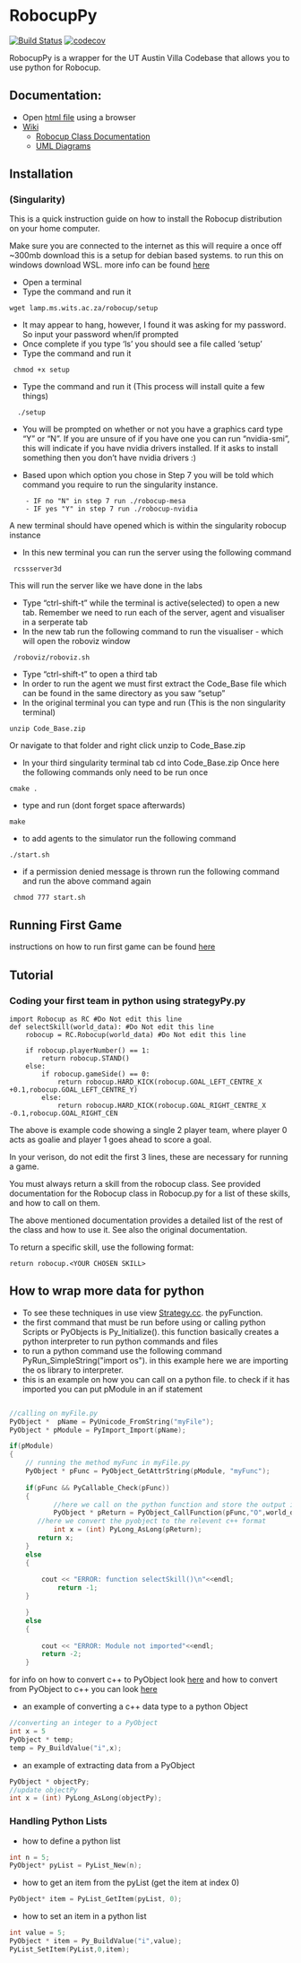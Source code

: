 # RobocupPy
[![Build Status](https://travis-ci.org/SD-Group-17/RobocupPy.svg?branch=core_test)](https://travis-ci.org/SD-Group-17/RobocupPy) [![codecov](https://codecov.io/gh/SD-Group-17/RobocupPy/branch/core_test/graph/badge.svg)](https://codecov.io/gh/SD-Group-17/RobocupPy)

RobocupPy is a wrapper for the UT Austin Villa Codebase that allows you to use python for Robocup.

## Documentation:
* Open [html file](https://github.com/SD-Group-17/RobocupPy/tree/core_test/Documentation/html) using a browser
* [Wiki](https://github.com/SD-Group-17/RobocupPy/wiki)
  * [Robocup Class Documentation](https://github.com/SD-Group-17/RobocupPy/wiki/Robocup-Class-Documentation)
  * [UML Diagrams](https://github.com/SD-Group-17/RobocupPy/wiki/UML)

## Installation
### (Singularity)
This is a quick instruction guide on how to install the Robocup distribution on your home computer.

Make sure you are connected to the internet as this will require a once off ~300mb download
this is a setup for debian based systems. to run this on windows download WSL. more info can be found [here](https://docs.microsoft.com/en-us/windows/wsl/install-win10)
* Open a terminal
* Type the command and run it
```
wget lamp.ms.wits.ac.za/robocup/setup
```
* It may appear to hang, however, I found it was asking for my password. So input your password when/if prompted
* Once complete if you type ‘ls’ you should see a file called ‘setup’
* Type the command and run it
```
 chmod +x setup
```
* Type the command and run it (This process will install quite a few things)
```
  ./setup
```
* You will be prompted on whether or not you have a graphics card type “Y” or “N”. If you are unsure of if you have one you can run “nvidia-smi”, this will indicate if you have nvidia drivers installed. If it asks to install something then you don’t have nvidia drivers :)

* Based upon which option you chose in Step 7 you will be told which command you require to run the singularity instance.

```
    - IF no "N" in step 7 run ./robocup-mesa
    - IF yes "Y" in step 7 run ./robocup-nvidia
```
A new terminal should have opened which is within the singularity robocup instance

* In this new terminal you can run the server using the following command
```
 rcssserver3d
```
This will run the server like we have done in the labs
* Type “ctrl-shift-t” while the terminal is active(selected) to open a new tab. Remember we need to run each of the server, agent and visualiser in a serperate tab
* In the new tab run the following command to run the visualiser - which will open the roboviz window
```
 /roboviz/roboviz.sh
```

* Type “ctrl-shift-t” to open a third tab
* In order to run the agent we must first extract the Code_Base file which can be found in the same directory as you saw “setup”
* In the original terminal you can type and run (This is the non singularity terminal)
```
unzip Code_Base.zip
```
Or navigate to that folder and right click unzip to Code_Base.zip
* In your third singularity terminal tab cd into Code_Base.zip
Once here the following commands only need to be run once

```
cmake .
```
* type and run (dont forget space afterwards)
```
make 
```
* to add agents to the simulator run the following command
```
./start.sh
```
* if a permission denied message is thrown run the following command and run the above command again
```
 chmod 777 start.sh
```

## Running First Game
instructions on how to run first game can be found [here](https://courses.ms.wits.ac.za/~branden/RoboCup/my-first-game.html)

## Tutorial
### Coding your first team in python using strategyPy.py

```
import Robocup as RC #Do Not edit this line
def selectSkill(world_data): #Do Not edit this line
    robocup = RC.Robocup(world_data) #Do Not edit this line

    if robocup.playerNumber() == 1:
        return robocup.STAND()
    else:
        if robocup.gameSide() == 0:
            return robocup.HARD_KICK(robocup.GOAL_LEFT_CENTRE_X +0.1,robocup.GOAL_LEFT_CENTRE_Y)
        else:
            return robocup.HARD_KICK(robocup.GOAL_RIGHT_CENTRE_X -0.1,robocup.GOAL_RIGHT_CEN
```
The above is example code showing a single 2 player team, where player 0 acts as goalie and player 1 goes ahead to score a goal.


In your verison, do not edit the first 3 lines, these are necessary for running a game.


You must always return a skill from the robocup class. See provided documentation for the Robocup class in Robocup.py for a list of these skills, and how to call on them. 

The above mentioned documentation provides a detailed list of the rest of the class and how to use it. See also the original documentation.

To return a specific skill, use the following format:

```
return robocup.<YOUR CHOSEN SKILL>

```


## How to wrap more data for python
* To see these techniques in use view [Strategy.cc](https://github.com/SD-Group-17/RobocupPy/blob/core_test/Code_Base/behaviors/strategy.cc). the pyFunction.
* the first command that must be run before using or calling python Scripts or PyObjects is Py_Initialize(). this function basically creates a python interpreter to run python commands and files
* to run a python command use the following command PyRun_SimpleString("import os"). in this example here we are importing the os library to interpreter.
* this is an example on how you can call on a python file. to check if it has imported you can put pModule in an if statement
```C++

//calling on myFile.py 
PyObject *  pName = PyUnicode_FromString("myFile");
PyObject * pModule = PyImport_Import(pName);

if(pModule)
{
	// running the method myFunc in myFile.py
	PyObject * pFunc = PyObject_GetAttrString(pModule, "myFunc"); 
       
	if(pFunc && PyCallable_Check(pFunc))
	{
           //here we call on the python function and store the output in a PyObject in this example we are sending in a list so we attach an O before world_data
           PyObject * pReturn = PyObject_CallFunction(pFunc,"O",world_data);
	   //here we convert the pyobject to the relevent c++ format
           int x = (int) PyLong_AsLong(pReturn);
	   return x;
	}
	else
	{
            
	    cout << "ERROR: function selectSkill()\n"<<endl;
            return -1;
	}

	}
	else
	{
        
		cout << "ERROR: Module not imported"<<endl;
        return -2;
	}
```
for info on how to convert c++ to PyObject look [here](https://docs.python.org/3/c-api/arg.html)
and how to convert from PyObject to c++ you can look [here](https://docs.python.org/3/c-api/long.html)

* an example of converting a c++ data type to a python Object
```C++
//converting an integer to a PyObject
int x = 5
PyObject * temp;
temp = Py_BuildValue("i",x);
```
* an example of extracting data from a PyObject 
```C++
PyObject * objectPy;
//update objectPy
int x = (int) PyLong_AsLong(objectPy);
```

### Handling Python Lists 
* how to define a python list
```C++
int n = 5;
PyObject* pyList = PyList_New(n);
```
* how to get an item from the pyList (get the item at index 0)
```C++
PyObject* item = PyList_GetItem(pyList, 0);
```
* how to set an item in a python list
```C++
int value = 5;
PyObject * item = Py_BuildValue("i",value);
PyList_SetItem(PyList,0,item);
```
